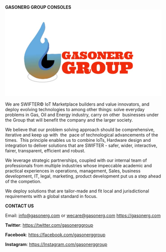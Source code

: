 **GASONERG GROUP CONSOLES**
![This is an image](https://github.com/g-consoles/.github/blob/Assets/profile/IMG-20220519-WA0000.jpg)

We are SWIFTER© IoT Marketplace builders and value innovators, and deploy evolving technologies to among other things: solve everyday problems in Gas, Oil and Energy industry, carry on other  businesses under the Group that will benefit the company and the larger society.

We believe that our problem solving approach should be comprehensive, iterative and keep up with  the  pace of technological advancements of the times.  This principle enables us to combine IoTs, Hardware design and integration to deliver solutions that are SWIFTER - safer, wider, interactive, fairer, transparent, efficient and robust.   

We leverage strategic partnerships, coupled with our internal team of professionals from multiple industries whose impeccable academic and practical experiences in operations, management, Sales, business development, IT, legal, marketing, product development put us a step ahead of the competion.

We deploy solutions that are tailor-made and fit local and jurisdictional requirements with a global standard in focus.

**CONTACT US**

Email: info@gasonerg.com or wecare@gasonerg.com
https://gasonerg.com

**Twitter**: https://twitter.com/gasonerggroup

**Facebook**: https://facebook.com/gasonerggroup

**Instagram**: https://Instagram.com/gasonerggroup

